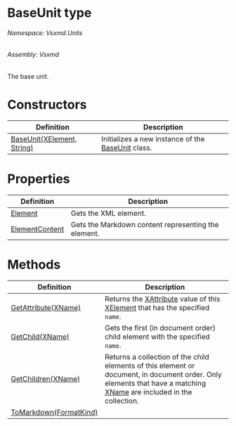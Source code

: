 <a name='T-Vsxmd-Units-BaseUnit'></a>
# BaseUnit type

###### Namespace:  Vsxmd.Units

###### Assembly:  Vsxmd

The base unit.

# Constructors

| Definition | Description |
|-|-|
| [BaseUnit(XElement, String)](/Vsxmd.Units/BaseUnit.md/#M-Vsxmd-Units-BaseUnit-#ctor-System-Xml-Linq-XElement,System-String-) | Initializes a new instance of the [BaseUnit](/Vsxmd.Units/BaseUnit.md/#T-Vsxmd-Units-BaseUnit) class. |

# Properties

| Definition | Description |
|-|-|
| [Element](/Vsxmd.Units/BaseUnit.md/#P-Vsxmd-Units-BaseUnit-Element) | Gets the XML element. |
| [ElementContent](/Vsxmd.Units/BaseUnit.md/#P-Vsxmd-Units-BaseUnit-ElementContent) | Gets the Markdown content representing the element. |

# Methods

| Definition | Description |
|-|-|
| [GetAttribute(XName)](/Vsxmd.Units/BaseUnit.md/#M-Vsxmd-Units-BaseUnit-GetAttribute-System-Xml-Linq-XName-) | Returns the [XAttribute](https://docs.microsoft.com/dotnet/api/System.Xml.Linq.XAttribute) value of this [XElement](https://docs.microsoft.com/dotnet/api/System.Xml.Linq.XElement) that has the specified `name`. |
| [GetChild(XName)](/Vsxmd.Units/BaseUnit.md/#M-Vsxmd-Units-BaseUnit-GetChild-System-Xml-Linq-XName-) | Gets the first (in document order) child element with the specified `name`. |
| [GetChildren(XName)](/Vsxmd.Units/BaseUnit.md/#M-Vsxmd-Units-BaseUnit-GetChildren-System-Xml-Linq-XName-) | Returns a collection of the child elements of this element or document, in document order. Only elements that have a matching [XName](https://docs.microsoft.com/dotnet/api/System.Xml.Linq.XName) are included in the collection. |
| [ToMarkdown(FormatKind)](/Vsxmd.Units/BaseUnit.md/#M-Vsxmd-Units-BaseUnit-ToMarkdown-Vsxmd-Units-FormatKind-) |  |
